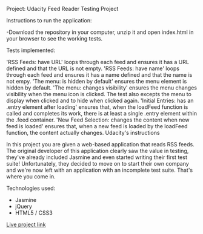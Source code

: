 Project: Udacity Feed Reader Testing Project

Instructions to run the application:

-Download the repository in your computer, unzip it and open index.html in your browser to see the working tests.

Tests implemented:

'RSS Feeds: have URL' loops through each feed and ensures it has a URL defined and that the URL is not empty.
'RSS Feeds: have name' loops through each feed and ensures it has a name defined and that the name is not empy.
'The menu: is hidden by default' ensures the menu element is hidden by default.
'The menu: changes visibility' ensures the menu changes visibility when the menu icon is clicked. The test also excepts the menu to display when clicked and to hide when clicked again.
'Initial Entries: has an .entry element after loading' ensures that, when the loadFeed function is called and completes its work, there is at least a single .entry element within the .feed container.
'New Feed Selection: changes the content when new feed is loaded' ensures that, when a new feed is loaded by the loadFeed function, the content actually changes.
Udacity's instructions

In this project you are given a web-based application that reads RSS feeds. The original developer of this application clearly saw the value in testing, they've already included Jasmine and even started writing their first test suite! Unfortunately, they decided to move on to start their own company and we're now left with an application with an incomplete test suite. That's where you come in.


Technologies used:
- Jasmine
- jQuery
- HTML5 / CSS3

[Live project link](https://)
